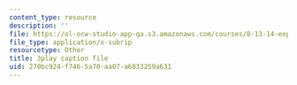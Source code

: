 ```yaml
---
content_type: resource
description: ''
file: https://ol-ocw-studio-app-qa.s3.amazonaws.com/courses/8-13-14-experimental-physics-i-ii-junior-lab-fall-2016-spring-2017/270bc924f7465a70aa07a6833259a631_SDTtTSHr_yE.vtt
file_type: application/x-subrip
resourcetype: Other
title: 3play caption file
uid: 270bc924-f746-5a70-aa07-a6833259a631
---
```

